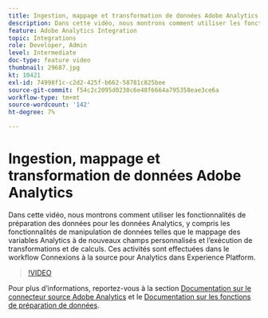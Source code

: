 ```yaml
---
title: Ingestion, mappage et transformation de données Adobe Analytics
description: Dans cette vidéo, nous montrons comment utiliser les fonctionnalités de préparation des données pour les données Analytics, y compris les fonctionnalités de manipulation de données telles que le mappage des variables Analytics à de nouveaux champs personnalisés et l’exécution de transformations et de calculs. Ces activités sont effectuées dans le workflow Connexions à la source pour Analytics dans Experience Platform.
feature: Adobe Analytics Integration
topic: Integrations
role: Developer, Admin
level: Intermediate
doc-type: feature video
thumbnail: 29687.jpg
kt: 10421
exl-id: 74998f1c-c2d2-425f-b662-58781c825bee
source-git-commit: f54c2c2095d0230c6e48f6664a795358eae3ce6a
workflow-type: tm+mt
source-wordcount: '142'
ht-degree: 7%

---
```


# Ingestion, mappage et transformation de données Adobe Analytics

Dans cette vidéo, nous montrons comment utiliser les fonctionnalités de préparation des données pour les données Analytics, y compris les fonctionnalités de manipulation de données telles que le mappage des variables Analytics à de nouveaux champs personnalisés et l’exécution de transformations et de calculs. Ces activités sont effectuées dans le workflow Connexions à la source pour Analytics dans Experience Platform.

>[!VIDEO](https://video.tv.adobe.com/v/29687?quality=12&learn=on)

Pour plus d’informations, reportez-vous à la section [Documentation sur le connecteur source Adobe Analytics](https://experienceleague.adobe.com/docs/experience-platform/sources/ui-tutorials/create/adobe-applications/analytics.html?lang=fr) et le [Documentation sur les fonctions de préparation de données](https://experienceleague.adobe.com/docs/experience-platform/data-prep/functions.html%3Flang%3Dsv).
